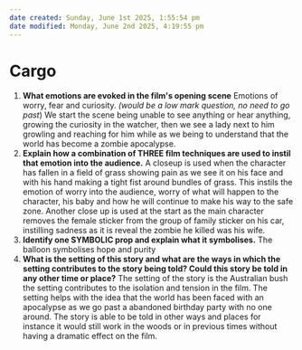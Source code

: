 ```yaml
---
date created: Sunday, June 1st 2025, 1:55:54 pm
date modified: Monday, June 2nd 2025, 4:19:55 pm
---
```


# Cargo
1. **What emotions are evoked in the film's opening scene**
Emotions of worry, fear and curiosity. *(would be a low mark question, no need to go past*) We start the scene being unable to see anything or hear anything, growing the curiosity in the watcher, then we see a lady next to him growling and reaching for him while as we being to understand that the world has become a zombie apocalypse.
2. **Explain how a combination of THREE film techniques are used to instil that emotion into the audience.**
A closeup is used when the character has fallen in a field of grass showing pain as we see it on his face and with his hand making a tight fist around bundles of grass. This instils the emotion of worry into the audience, worry of what will happen to the character, his baby and how he will continue to make his way to the safe zone. Another close up is used at the start as the main character removes the female sticker from the group of family sticker on his car, instilling sadness as it is reveal the zombie he killed was his wife.
3. **Identify one SYMBOLIC prop and explain what it symbolises.**
The balloon symbolises hope and purity
4. **What is the setting of this story and what are the ways in which the setting contributes to the story being told? Could this story be told in any other time or place?**
The setting of the story is the Australian bush the setting contributes to the isolation and tension in the film. The setting helps with the idea that the world has been faced with an apocalypse as we go past a abandoned birthday party with no one around. The story is able to be told in other ways and places for instance it would still work in the woods or in previous times without having a dramatic effect on the film.